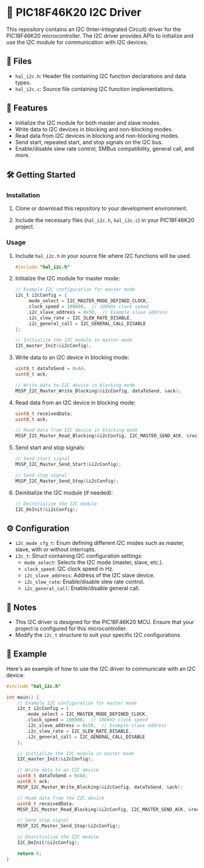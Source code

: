 # 🌟 PIC18F46K20 I2C Driver 

This repository contains an I2C (Inter-Integrated Circuit) driver for the PIC18F46K20 microcontroller. The I2C driver provides APIs to initialize and use the I2C module for communication with I2C devices.

## 📁 Files

- `hal_i2c.h`: Header file containing I2C function declarations and data types.
- `hal_i2c.c`: Source file containing I2C function implementations.

## 🚀 Features

- Initialize the I2C module for both master and slave modes.
- Write data to I2C devices in blocking and non-blocking modes.
- Read data from I2C devices in blocking and non-blocking modes.
- Send start, repeated start, and stop signals on the I2C bus.
- Enable/disable slew rate control, SMBus compatibility, general call, and more.

## 🛠️ Getting Started

### Installation

1. Clone or download this repository to your development environment.

2. Include the necessary files (`hal_i2c.h`, `hal_i2c.c`) in your PIC18F46K20 project.

### Usage

1. Include `hal_i2c.h` in your source file where I2C functions will be used.

   ```c
   #include "hal_i2c.h"
   ```

2. Initialize the I2C module for master mode:

   ```c
   // Example I2C configuration for master mode
   i2c_t i2cConfig = {
       .mode_select = I2C_MASTER_MODE_DEFINED_CLOCK,
       .clock_speed = 100000,  // 100kHz clock speed
       .i2c_slave_address = 0x50,  // Example slave address
       .i2c_slew_rate = I2C_SLEW_RATE_DISABLE,
       .i2c_general_call = I2C_GENERAL_CALL_DISABLE
   };

   // Initialize the I2C module in master mode
   I2C_master_Init(&i2cConfig);
   ```

3. Write data to an I2C device in blocking mode:

   ```c
   uint8_t dataToSend = 0xAA;
   uint8_t ack;

   // Write data to I2C device in blocking mode
   MSSP_I2C_Master_Write_Blocking(&i2cConfig, dataToSend, &ack);
   ```

4. Read data from an I2C device in blocking mode:

   ```c
   uint8_t receivedData;
   uint8_t ack;

   // Read data from I2C device in blocking mode
   MSSP_I2C_Master_Read_Blocking(&i2cConfig, I2C_MASTER_SEND_ACK, &receivedData);
   ```

5. Send start and stop signals:

   ```c
   // Send start signal
   MSSP_I2C_Master_Send_Start(&i2cConfig);

   // Send stop signal
   MSSP_I2C_Master_Send_Stop(&i2cConfig);
   ```

6. Deinitialize the I2C module (if needed):

   ```c
   // Deinitialize the I2C module
   I2C_DeInit(&i2cConfig);
   ```

## ⚙️ Configuration

- `i2c_mode_cfg_t`: Enum defining different I2C modes such as master, slave, with or without interrupts.
- `i2c_t`: Struct containing I2C configuration settings:
  - `mode_select`: Selects the I2C mode (master, slave, etc.).
  - `clock_speed`: I2C clock speed in Hz.
  - `i2c_slave_address`: Address of the I2C slave device.
  - `i2c_slew_rate`: Enable/disable slew rate control.
  - `i2c_general_call`: Enable/disable general call.

## 📝 Notes

- This I2C driver is designed for the PIC18F46K20 MCU. Ensure that your project is configured for this microcontroller.
- Modify the `i2c_t` structure to suit your specific I2C configurations.

## 🌟 Example

Here's an example of how to use the I2C driver to communicate with an I2C device:

```c
#include "hal_i2c.h"

int main() {
    // Example I2C configuration for master mode
    i2c_t i2cConfig = {
       .mode_select = I2C_MASTER_MODE_DEFINED_CLOCK,
       .clock_speed = 100000,  // 100kHz clock speed
       .i2c_slave_address = 0x50,  // Example slave address
       .i2c_slew_rate = I2C_SLEW_RATE_DISABLE,
       .i2c_general_call = I2C_GENERAL_CALL_DISABLE
    };

    // Initialize the I2C module in master mode
    I2C_master_Init(&i2cConfig);

    // Write data to an I2C device
    uint8_t dataToSend = 0xAA;
    uint8_t ack;
    MSSP_I2C_Master_Write_Blocking(&i2cConfig, dataToSend, &ack);

    // Read data from the I2C device
    uint8_t receivedData;
    MSSP_I2C_Master_Read_Blocking(&i2cConfig, I2C_MASTER_SEND_ACK, &receivedData);

    // Send stop signal
    MSSP_I2C_Master_Send_Stop(&i2cConfig);

    // Deinitialize the I2C module
    I2C_DeInit(&i2cConfig);

    return 0;
}
```
